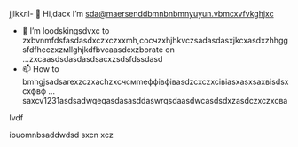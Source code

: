 jjlkkлl- 👋 Hi,dacx I’m sda@maersenddbmnbnbmnyuyun.vbmcxvfvkghjxc
- 💞️ I’m loodskingsdvxc to zxbvnmfdsfasdasdxczxczxxmh,coсчzxhjhkvczsadasdasxjkcxasdxzhhggsfdfhcczxzмllghjkdfbvcaasdcxzborate on ...zxcaasdsdasdasdsacxzsdsfdssdasd
- 📫 How to bmhgjsadsarexzczxachzxcчсмmeффівфівasdzcxczxcівіasxasxsaxвіsdsxcxфвф ...
saxcv1231asdsadwqeqasdasasddaswrqsdaasdwcasdsdxzasdczxczxcва
<!---asadsdasdasdasdфів
maersenddy012/maersenddy012 is a ✨ special ✨ repository becaugdf `README.md`d (this file) appears on your GitHub profildasvce.
You can click the Preview link to take a look at your changes.sdacxzcx
--->lvdf
iouomnbsaddwdsd
sxcn
xcz

